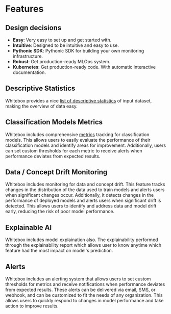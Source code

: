 # Features

## Design decisions

- **Easy**: Very easy to set up and get started with.
- **Intuitive**: Designed to be intuitive and easy to use.
- **Pythonic SDK**: Pythonic SDK for building your own monitoring infrastructure.
- **Robust**: Get production-ready MLOps system.
- **Kubernetes**: Get production-ready code. With automatic interactive documentation.

## Descriptive Statistics

Whitebox provides a nice [list of descriptive statistics](../metric-definitions/#descriptive-statistics) of input dataset, making the overview of data easy.

## Classification Models Metrics

Whitebox includes comprehensive [metrics](../metric-definitions/#evaluation-metrics) tracking for classification models. This allows users to easily evaluate the performance of their classification models and identify areas for improvement. Additionally, users can set custom thresholds for each metric to receive alerts when performance deviates from expected results.

## Data / Concept Drift Monitoring

Whitebox includes monitoring for data and concept drift. This feature tracks changes in the distribution of the data used to train models and alerts users when significant changes occur. Additionally, it detects changes in the performance of deployed models and alerts users when significant drift is detected. This allows users to identify and address data and model drift early, reducing the risk of poor model performance.

## Explainable AI

Whitebox includes model explaination also. The explainability performed through the explainability report which allows user to know anytime which feature had the most impact on model's prediction.

## Alerts

Whitebox includes an alerting system that allows users to set custom thresholds for metrics and receive notifications when performance deviates from expected results. These alerts can be delivered via email, SMS, or webhook, and can be customized to fit the needs of any organization. This allows users to quickly respond to changes in model performance and take action to improve results.
